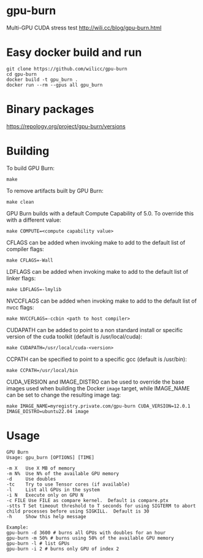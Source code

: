 # gpu-burn
Multi-GPU CUDA stress test
http://wili.cc/blog/gpu-burn.html

# Easy docker build and run

```
git clone https://github.com/wilicc/gpu-burn
cd gpu-burn
docker build -t gpu_burn .
docker run --rm --gpus all gpu_burn
```

# Binary packages

https://repology.org/project/gpu-burn/versions

# Building
To build GPU Burn:

`make`

To remove artifacts built by GPU Burn:

`make clean`

GPU Burn builds with a default Compute Capability of 5.0.
To override this with a different value:

`make COMPUTE=<compute capability value>`

CFLAGS can be added when invoking make to add to the default
list of compiler flags:

`make CFLAGS=-Wall`

LDFLAGS can be added when invoking make to add to the default
list of linker flags:

`make LDFLAGS=-lmylib`

NVCCFLAGS can be added when invoking make to add to the default
list of nvcc flags:

`make NVCCFLAGS=-ccbin <path to host compiler>`

CUDAPATH can be added to point to a non standard install or
specific version of the cuda toolkit (default is 
/usr/local/cuda):

`make CUDAPATH=/usr/local/cuda-<version>`

CCPATH can be specified to point to a specific gcc (default is
/usr/bin):

`make CCPATH=/usr/local/bin`

CUDA_VERSION and IMAGE_DISTRO can be used to override the base
images used when building the Docker `image` target, while IMAGE_NAME
can be set to change the resulting image tag:

`make IMAGE_NAME=myregistry.private.com/gpu-burn CUDA_VERSION=12.0.1 IMAGE_DISTRO=ubuntu22.04 image`

# Usage

    GPU Burn
    Usage: gpu_burn [OPTIONS] [TIME]
    
    -m X   Use X MB of memory
    -m N%  Use N% of the available GPU memory
    -d     Use doubles
    -tc    Try to use Tensor cores (if available)
    -l     List all GPUs in the system
    -i N   Execute only on GPU N
    -c FILE Use FILE as compare kernel.  Default is compare.ptx
    -stts T Set timeout threshold to T seconds for using SIGTERM to abort child processes before using SIGKILL.  Default is 30
    -h     Show this help message

    Example:
    gpu-burn -d 3600 # burns all GPUs with doubles for an hour
    gpu-burn -m 50% # burns using 50% of the available GPU memory
    gpu-burn -l # list GPUs
    gpu-burn -i 2 # burns only GPU of index 2
